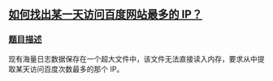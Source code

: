## [如何找出某一天访问百度网站最多的 IP？](https://doocs.gitee.io/advanced-java/#/./docs/big-data/find-top-1-ip?id=如何找出某一天访问百度网站最多的-ip？)

### [题目描述](https://doocs.gitee.io/advanced-java/#/./docs/big-data/find-top-1-ip?id=题目描述)

现有海量日志数据保存在一个超大文件中，该文件无法直接读入内存，要求从中提取某天访问百度次数最多的那个 IP。